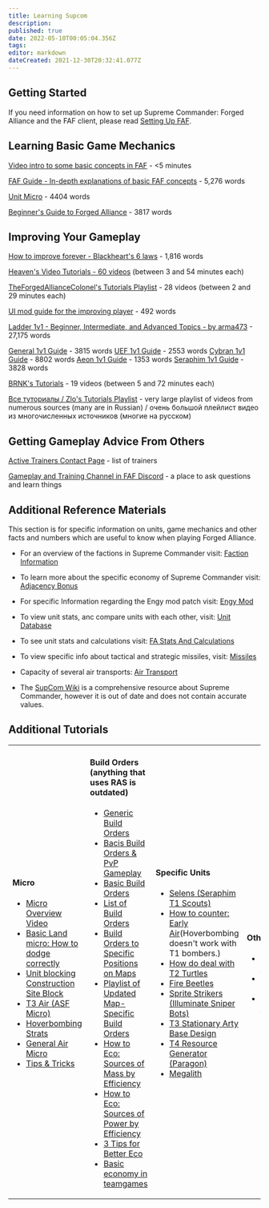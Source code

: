 ```yaml
---
title: Learning Supcom
description: 
published: true
date: 2022-05-10T00:05:04.356Z
tags: 
editor: markdown
dateCreated: 2021-12-30T20:32:41.077Z
---
```


## Getting Started

If you need information on how to set up Supreme Commander: Forged Alliance and the FAF client, please read [Setting Up FAF](/FAQ/Client-Setup).

## Learning Basic Game Mechanics

[Video intro to some basic concepts in FAF](https://youtu.be/Nks9loE96ok) - <5 minutes

[FAF Guide - In-depth explanations of basic FAF concepts](https://docs.google.com/document/d/13S4nBDfcBK4WmFtykXGKNmvIPe9L2nbiriISpHNgE4U) - 5,276 words

[Unit Micro](/Learning/Unit-Micro) - 4404 words

[Beginner's Guide to Forged Alliance](/Learning/Beginners-Guide-to-Forged-Alliance) - 3817 words

## Improving Your Gameplay

[How to improve forever - Blackheart's 6 laws](https://forum.faforever.com/topic/1222/how-to-improve-forever-6-laws?_=1625166213365) - 1,816 words

[Heaven's Video Tutorials - 60 videos](https://www.youtube.com/playlist?list=PLxH0oefiZR_VrY6qtvv4iIHfn6i6ipnaS) (between 3 and 54 minutes each)

[TheForgedAllianceColonel's Tutorials Playlist](https://www.youtube.com/playlist?list=PLWe0mYs3ObwL36zemynMh5G4b-3s5vol0) - 28 videos (between 2 and 29 minutes each)

[UI mod guide for the improving player](https://forum.faforever.com/topic/1186/ui-mod-guide-for-the-improving-player) - 492 words

[Ladder 1v1 - Beginner, Intermediate, and Advanced Topics - by arma473](https://forum.faforever.com/topic/766/ladder-1v1-beginner-intermediate-and-advanced-topics-by-arma473) - 27,175 words

[General 1v1 Guide](/Learning/General-1v1-Guide) - 3815 words
[UEF 1v1 Guide](/Learning/UEF-1v1-Guide) - 2553 words
[Cybran 1v1 Guide](/Learning/Cybran-1v1-Guide) - 8802 words
[Aeon 1v1 Guide](/Learning/Aeon-1v1-Guide) - 1353 words
[Seraphim 1v1 Guide](/Learning/Seraphim-1v1-Guide) - 3828 words

[BRNK's Tutorials](https://www.youtube.com/playlist?list=PL8njGw0L9GCMmWuVXUix1t_0rQ5phYRU1) - 19 videos (between 5 and 72 minutes each)

[Все туториалы / Zlo's Tutorials Playlist](https://www.youtube.com/playlist?list=PLIwKk1Z5BqbwN9QgYjoY2YUvtpOgIeOlr) - very large playlist of videos from numerous sources (many are in Russian) / очень большой плейлист видео из многочисленных источников (многие на русском)

## Getting Gameplay Advice From Others

[Active Trainers Contact Page](https://forum.faforever.com/topic/1112/active-trainers-contact-page?_=1625168761049) - list of trainers

[Gameplay and Training Channel in FAF Discord](https://discord.gg/VzZgSZFwuX) - a place to ask questions and learn things

## Additional Reference Materials
This section is for specific information on units, game mechanics and other facts and numbers which are useful to know when playing Forged Alliance.
- For an overview of the factions in Supreme Commander visit: [Faction Information](/Learning/Faction-Information)
- To learn more about the specific economy of Supreme Commander visit: [Adjacency Bonus](/Learning/Adjacency-Bonus)
- For specific Information regarding the Engy mod patch visit: [Engy Mod](/Game-Modifications-(Mods)#engy-mod)
- To view unit stats, anc compare units with each other, visit: [Unit Database](/Unit-Database)
- To see unit stats and calculations visit: [FA Stats And Calculations](/Learning/FA-Stats-And-Calculations)
- To view specific info about tactical and strategic missiles, visit: [Missiles](/Learning/Missiles)
- Capacity of several air transports: [Air Transport](/Learning/Air-Transport)

- The [SupCom Wiki](http://supcom.wikia.com/wiki/Main_Page) is a comprehensive resource about Supreme Commander, however it is out of date and does not contain accurate values.

## Additional Tutorials

<table>
<tbody>
<tr class="odd">
<td><h4 id="micro">Micro</h4>
<ul>
<li><a href="https://www.youtube.com/watch?v=bgdtF63mkvA&amp;list=PLxH0oefiZR_VrY6qtvv4iIHfn6i6ipnaS&amp;index=4">Micro Overview Video</a></li>
<li><a href="https://www.youtube.com/watch?v=OFfThjfIC30">Basic Land micro: How to dodge correctly</a></li>
<li><a href="https://www.youtube.com/watch?v=7MVmqyORsKI">Unit blocking</a> <a href="https://www.youtube.com/watch?v=Llm1HHmJp9E&amp;list=PLxH0oefiZR_W8xpoGh3DbGQH9_ezdV3B-&amp;index=1">Construction Site Block</a></li>
<li><a href="https://www.youtube.com/watch?v=nJM8OZYllq4">T3 Air (ASF Micro)</a></li>
<li><a href="https://youtu.be/dkDQd5EsvdA">Hoverbombing Strats</a></li>
<li><a href="https://youtu.be/w7VSbf_Lxmw?t=2m20s">General Air Micro</a></li>
<li><a href="https://www.youtube.com/watch?v=H5fLQ9quSXw">Tips &amp; Tricks</a></li>
</ul></td>
<td><h4 id="build_orders_anything_that_uses_ras_is_outdated">Build Orders (anything that uses RAS is outdated)</h4>
<ul>
<li><a href="https://www.youtube.com/watch?v=_6uE1-xS2uk">Generic Build Orders</a></li>
<li><a href="https://www.youtube.com/watch?v=ozRcglfzicU">Bacis Build Orders &amp; PvP Gameplay</a></li>
<li><a href="https://www.youtube.com/watch?v=u_m53YcP9OA">Basic Build Orders</a></li>
<li><a href="https://www.youtube.com/user/praisegugleourmaster/videos?query=build">List of Build Orders</a></li>
<li><a href="http://forums.faforever.com/forums//viewtopic.php?f=40&amp;t=9136">Build Orders to Specific Positions on Maps</a></li>
<li><a href="https://www.youtube.com/watch?v=TYwZf14xKEk&amp;list=PLxH0oefiZR_UssM3V9gTcI2WXdDo47yTm&amp;index=1">Playlist of Updated Map-Specific Build Orders</a></li>
<li><a href="https://www.youtube.com/watch?v=h-GzOhDQwA8&amp;list=PLxH0oefiZR_VrY6qtvv4iIHfn6i6ipnaS&amp;index=12">How to Eco: Sources of Mass by Efficiency</a></li>
<li><a href="https://www.youtube.com/watch?v=P0qtOfPcBfg">How to Eco: Sources of Power by Efficiency</a></li>
<li><a href="https://www.youtube.com/watch?v=lvRYxvk6EzE&amp;list=PLxH0oefiZR_VrY6qtvv4iIHfn6i6ipnaS&amp;index=13">3 Tips for Better Eco</a></li>
<li><a href="http://www.youtube.com/watch?v=esvZ3_WdGKw">Basic economy in teamgames</a></li>
</ul></td>
<td><h4 id="specific_units">Specific Units</h4>
<ul>
<li><a href="https://www.youtube.com/watch?v=V-blUZq8Jts">Selens (Seraphim T1 Scouts)</a></li>
<li><a href="https://www.youtube.com/watch?v=tzv7nOH-IrY">How to counter: Early Air</a>(Hoverbombing doesn't work with T1 bombers.)</li>
<li><a href="https://www.youtube.com/watch?v=TMosOhCkf-g">How do deal with T2 Turtles</a></li>
<li><a href="https://youtu.be/6JKtn5oB2ag">Fire Beetles</a></li>
<li><a href="https://www.youtube.com/watch?v=xcYBCiTfO0w&amp;list=PLxH0oefiZR_UXQrC_3xswDypNDF0_2kyH&amp;index=2">Sprite Strikers (Illuminate Sniper Bots)</a></li>
<li><a href="https://www.youtube.com/watch?v=xjSVmgvq_kw&amp;list=PLxH0oefiZR_UXQrC_3xswDypNDF0_2kyH&amp;index=1">T3 Stationary Arty Base Design</a></li>
<li><a href="https://www.youtube.com/watch?v=GYFKmWY_Xps&amp;list=PLxH0oefiZR_UXQrC_3xswDypNDF0_2kyH&amp;index=3">T4 Resource Generator (Paragon)</a></li>
<li><a href="https://www.youtube.com/watch?v=e9jGeqc2Cpg">Megalith</a></li>
</ul></td>
<td><h4 id="other">Other</h4>
<ul>
<li><a href="https://www.youtube.com/watch?v=yXOVsI-I5P8&amp;list=PLxH0oefiZR_VrY6qtvv4iIHfn6i6ipnaS&amp;index=3">Map Control</a></li>
<li><a href="https://www.youtube.com/watch?v=Z05hNoPpE_A">Self Destruct</a></li>
<li><a href="https://www.youtube.com/watch?v=m22CnQ90m6M">TML Blocking</a></li>
</ul></td>
</tr>
</tbody>
</table>

